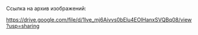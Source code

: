 Ссылка на архив изображений:

https://drive.google.com/file/d/1lve_mj6Aivvs0bElu4EOlHanxSVQBq08/view?usp=sharing
